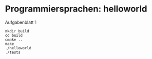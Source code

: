 Programmiersprachen: helloworld
===========

Aufgabenblatt 1

```
mkdir build
cd build
cmake ..
make
./helloworld
./tests
```
